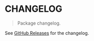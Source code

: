 # CHANGELOG

> Package changelog.

See [GitHub Releases](https://github.com/stdlib-js/napi-argv-strided-uint8array/releases) for the changelog.